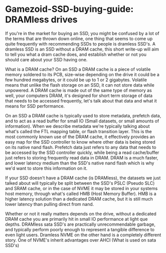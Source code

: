 # Gamezoid-SSD-buying-guide: DRAMless drives
If you're in the market for buying an SSD, you might be confused by a lot of the terms that are thrown down online, one thing that seems to come up quite frequently with recommending SSDs to people is dramless SSD's. A dramless SSD is an SSD without a DRAM cache, this short write-up will aim to tell you what a dram cache does, and establish whether or not you should care about your SSD having one.

What is a DRAM cache? On an SSD a DRAM cache is a piece of volatile memory soldered to its PCB, size-wise depending on the drive it could be a few hundred megabytes, or it could be up to 1 or 2 gigabytes. Volatile means that unlike the flash storage on an SSD, it can not store data while unpowered. A DRAM cache is made out of the same type of memory as well, your computers DRAM, it's designed for short term storage of data that needs to be accessed frequently, let's talk about that data and what it means for SSD performance.

On an SSD a DRAM cache is typically used to store metadata, prefetch data, and to act as a read buffer for small IO (Small datasets, or small amounts of information). When we describe metadata we're typically talking about what's called the FTL mapping table, or flash transition layer. This is the most commonly known use of the DRAM cache, it effectively provides an easy map for the SSD controller to know where other data is being stored on its native nand flash. Prefetch data just refers to any data that needs to be accessed by the SSD controller quickly, while being a read cache/buffer just refers to storing frequently read data in DRAM. DRAM is a much faster, and lower latency medium than the SSD's native nand flash which is why we'd want to store this information on it.

If your SSD doesn't have a DRAM cache (is DRAMless), the datasets we just talked about will typically be split between the SSD's PSLC (Pseudo SLC) and SRAM cache, or in the case of NVME it may be stored in your systems host memory, through what's called HMB (Host Memory Buffer). HMB is a higher latency solution than a dedicated DRAM cache, but it is still much lower latency than pulling direct from nand.  

Whether or not it really matters depends on the drive, without a dedicated DRAM cache you are primarily hit in small IO performance at light que depths. DRAMless sata SSD's are practically unrecommendable garbage, and typically perform poorly enough to represent a tangible difference to even light users. Dramless NVME on the other hand is a completely different story. One of NVME's inherit advantages over AHCI (What is used on sata SSD's)
